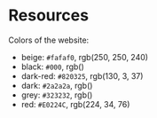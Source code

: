 Resources
=========

Colors of the website:
- beige: `#fafaf0`,  rgb(250, 250, 240)
- black: `#000`, rgb()
- dark-red: `#820325`, rgb(130, 3, 37)
- dark: `#2a2a2a`, rgb()
- grey: `#323232`, rgb()
- red: `#E0224C`, rgb(224, 34, 76)